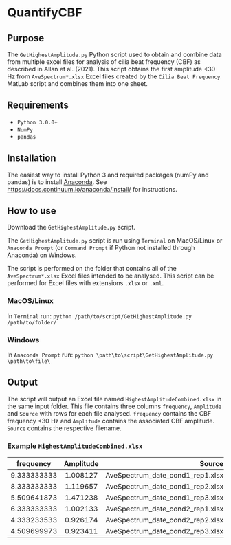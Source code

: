 # QuantifyCBF

## Purpose
The `GetHighestAmplitude.py` Python script used to obtain and combine data from multiple excel files for analysis of cilia beat frequency (CBF) as described in Allan et al. (2021). This script obtains the first amplitude <30 Hz from `AveSpectrum*.xlsx` Excel files created by the `Cilia Beat Frequency` MatLab script and combines them into one sheet.

## Requirements 

- `Python 3.0.0+`
- `NumPy`
- `pandas`

## Installation

The easiest way to install Python 3 and required packages (numPy and pandas) is to install [Anaconda](https://docs.continuum.io/anacondaorg/). See https://docs.continuum.io/anaconda/install/ for instructions.

## How to use

Download the `GetHighestAmplitude.py` script.

The `GetHighestAmplitude.py` script is run using `Terminal` on MacOS/Linux or `Anaconda Prompt` (or `Command Prompt` if Python not installed through Anaconda) on Windows. 

The script is performed on the folder that contains all of the `AveSpectrum*.xlsx` Excel files intended to be analysed. This script can be performed for Excel files with extensions `.xlsx` or `.xml`. 

### MacOS/Linux
In `Terminal` run:
``python /path/to/script/GetHighestAmplitude.py /path/to/folder/``

### Windows
In `Anaconda Prompt` run:
``python \path\to\script\GetHighestAmplitude.py \path\to\file\``

## Output

The script will output an Excel file named `HighestAmplitudeCombined.xlsx` in the same input folder. This file contains three columns `frequency`, `Amplitude` and `Source` with rows for each file analysed. `frequency` contains the CBF frequency <30 Hz and `Amplitude` contains the associated CBF amplitude. `Source` contains the respective filename.

### Example `HighestAmplitudeCombined.xlsx`

| frequency     | Amplitude     | Source                           |
| ------------- |:-------------:| --------------------------------:|
| 9.333333333   | 1.008127      | AveSpectrum_date_cond1_rep1.xlsx |
| 8.333333333   | 1.119657      | AveSpectrum_date_cond1_rep2.xlsx |
| 5.509641873   | 1.471238      | AveSpectrum_date_cond1_rep3.xlsx |
| 6.333333333   | 1.002133      | AveSpectrum_date_cond2_rep1.xlsx |
| 4.333233533   | 0.926174      | AveSpectrum_date_cond2_rep2.xlsx |
| 4.509699973   | 0.923411      | AveSpectrum_date_cond2_rep3.xlsx |
